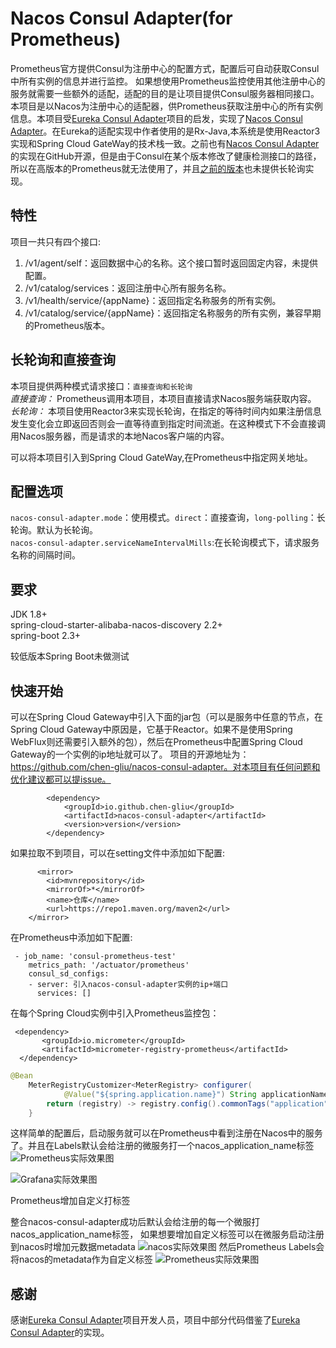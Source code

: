 # Nacos Consul Adapter(for Prometheus)
Prometheus官方提供Consul为注册中心的配置方式，配置后可自动获取Consul中所有实例的信息并进行监控。  如果想使用Prometheus监控使用其他注册中心的服务就需要一些额外的适配，适配的目的是让项目提供Consul服务器相同接口。  
本项目是以Nacos为注册中心的适配器，供Prometheus获取注册中心的所有实例信息。本项目受<a href='https://github.com/twinformatics/eureka-consul-adapter'>Eureka Consul Adapter</a>项目的启发，实现了<a href = 'https://github.com/chen-gliu/nacos-consul-adapter'>Nacos Consul Adapter</a>。在Eureka的适配实现中作者使用的是Rx-Java,本系统是使用Reactor3实现和Spring Cloud GateWay的技术栈一致。之前也有<a href='https://github.com/yueyemisi/nacos-consul-adapter'>Nacos Consul Adapter</a>的实现在GitHub开源，但是由于Consul在某个版本修改了健康检测接口的路径，所以在高版本的Prometheus就无法使用了，并且<a href = 'https://github.com/yueyemisi/nacos-consul-adapter'>之前的版本</a>也未提供长轮询实现。  

## 特性
项目一共只有四个接口:  
1. /v1/agent/self：返回数据中心的名称。这个接口暂时返回固定内容，未提供配置。
2. /v1/catalog/services：返回注册中心所有服务名称。
3. /v1/health/service/{appName}：返回指定名称服务的所有实例。
4. /v1/catalog/service/{appName}：返回指定名称服务的所有实例，兼容早期的Prometheus版本。

## 长轮询和直接查询  
本项目提供两种模式请求接口：`直接查询和长轮询`  
*直接查询：* Prometheus调用本项目，本项目直接请求Nacos服务端获取内容。  
*长轮询：* 本项目使用Reactor3来实现长轮询，在指定的等待时间内如果注册信息发生变化会立即返回否则会一直等待直到指定时间流逝。在这种模式下不会直接调用Nacos服务器，而是请求的本地Nacos客户端的内容。  

可以将本项目引入到Spring Cloud GateWay,在Prometheus中指定网关地址。  

## 配置选项
`nacos-consul-adapter.mode`：使用模式。`direct`：直接查询，`long-polling`：长轮询。默认为长轮询。  
`nacos-consul-adapter.serviceNameIntervalMills`:在长轮询模式下，请求服务名称的间隔时间。  


## 要求
JDK 1.8+  
spring-cloud-starter-alibaba-nacos-discovery 2.2+  
spring-boot 2.3+  

较低版本Spring Boot未做测试



## 快速开始  
可以在Spring Cloud Gateway中引入下面的jar包（可以是服务中任意的节点，在Spring Cloud Gateway中原因是，它基于Reactor。如果不是使用Spring WebFlux则还需要引入额外的包），然后在Prometheus中配置Spring Cloud Gateway的一个实例的ip地址就可以了。
项目的开源地址为：https://github.com/chen-gliu/nacos-consul-adapter。对本项目有任何问题和优化建议都可以提issue。
```
        <dependency>
            <groupId>io.github.chen-gliu</groupId>
            <artifactId>nacos-consul-adapter</artifactId>
            <version>version</version>
        </dependency> 
```
如果拉取不到项目，可以在setting文件中添加如下配置:
```$xslt
      <mirror>
		<id>mvnrepository</id>
		<mirrorOf>*</mirrorOf>
		<name>仓库</name>
		<url>https://repo1.maven.org/maven2</url>
	</mirror>
```
在Prometheus中添加如下配置:  
```
 - job_name: 'consul-prometheus-test'
    metrics_path: '/actuator/prometheus'
    consul_sd_configs:
    - server: 引入nacos-consul-adapter实例的ip+端口
      services: []
```
在每个Spring Cloud实例中引入Prometheus监控包：
```
 <dependency>
       <groupId>io.micrometer</groupId>
       <artifactId>micrometer-registry-prometheus</artifactId>
  </dependency>
```
```java
@Bean
    MeterRegistryCustomizer<MeterRegistry> configurer(
            @Value("${spring.application.name}") String applicationName) {
        return (registry) -> registry.config().commonTags("application", applicationName);
    }
```
这样简单的配置后，启动服务就可以在Prometheus中看到注册在Nacos中的服务了。并且在Labels默认会给注册的微服务打一个nacos_application_name标签
![Prometheus实际效果图](https://user-images.githubusercontent.com/36329283/206843239-3057b673-51e8-4c53-87cf-a94a2288f3c7.png)

![Grafana实际效果图](https://img-blog.csdnimg.cn/20210626172040746.png?x-oss-process=image/watermark,type_ZmFuZ3poZW5naGVpdGk,shadow_10,text_aHR0cHM6Ly9ibG9nLmNzZG4ubmV0L0xDQlVTSElIQUhB,size_16,color_FFFFFF,t_70)


Prometheus增加自定义打标签

整合nacos-consul-adapter成功后默认会给注册的每一个微服打nacos_application_name标签， 如果想要增加自定义标签可以在微服务启动注册到nacos时增加元数据metadata
![nacos实际效果图](https://user-images.githubusercontent.com/36329283/206841787-5730385a-876d-40e9-96ef-529b753fa664.png)
然后Prometheus Labels会将nacos的metadata作为自定义标签
![Prometheus实际效果图](https://user-images.githubusercontent.com/36329283/206841939-33f48649-5124-4810-8942-abd54fbee063.png)




## 感谢  
感谢<a href='https://github.com/twinformatics/eureka-consul-adapter'>Eureka Consul Adapter</a>项目开发人员，项目中部分代码借鉴了<a href='https://github.com/twinformatics/eureka-consul-adapter'>Eureka Consul Adapter</a>的实现。

